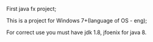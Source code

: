 First java fx project;

This is a project for Windows 7+(language of OS - eng);

For correct use you must have jdk 1.8, jfoenix for java 8.
